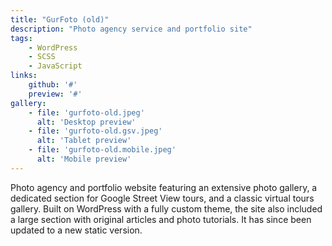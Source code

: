 ```yaml
---
title: "GurFoto (old)"
description: "Photo agency service and portfolio site"
tags: 
    - WordPress
    - SCSS
    - JavaScript
links:
    github: '#'
    preview: '#'
gallery:
    - file: 'gurfoto-old.jpeg'
      alt: 'Desktop preview'
    - file: 'gurfoto-old.gsv.jpeg'
      alt: 'Tablet preview'
    - file: 'gurfoto-old.mobile.jpeg'
      alt: 'Mobile preview'
---
```


Photo agency and portfolio website featuring an extensive photo gallery, a dedicated section for Google Street View tours, and a classic virtual tours gallery. Built on WordPress with a fully custom theme, the site also included a large section with original articles and photo tutorials. It has since been updated to a new static version.

